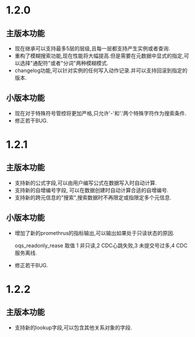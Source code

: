 # 1.2.0
## 主版本功能
* 现在继承可以支持最多5层的层级,且每一层都支持产生实例或者查询.
* 重构了模糊搜索功能,现在性能将大幅提高.但是需要在元数据中显式的指定,可以选择"通配符"或者"分词"两种模糊模式.
* changelog功能,可以针对实例的任何写入动作记录.并可以支持回滚到指定的版本.

## 小版本功能
* 现在对于特殊符号管控将更加严格,只允许'-'和'.'两个特殊字符作为搜索条件.
* 修正若干BUG.

# 1.2.1
## 主版本功能
* 支持新的公式字段,可以由用户编写公式在数据写入时自动计算.
* 支持新的自增编号字段, 可以在数据创建时自动计算合适的自增编号.
* 支持新的跨元信息的"搜索",搜索数据时不再限定或指限定多个元信息.

## 小版本功能
* 增加了新的promethrus的指标输出,可以输出如果处于只读状态的原因.
  
  oqs_readonly_rease 取值 1 非只读,2 CDC心跳失败,3 未提交号过多,4 CDC服务离线.

* 修正若干BUG.

# 1.2.2
## 主版本功能
* 支持新的lookup字段,可以包含其他关系对象的字段.
